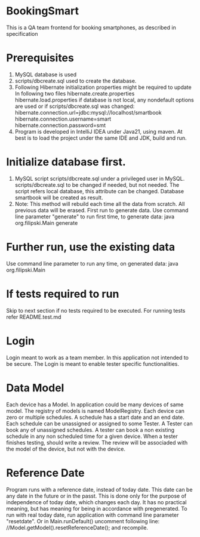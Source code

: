 # BookingSmart
This is a QA team frontend for booking smartphones, as described in specification

# Prerequisites
1. MySQL database is used
2. scripts/dbcreate.sql used to create the database.
3. Following Hibernate initialization properties might be required to update
     In following two files
        hibernate.create.properties
        hibernate.load.properties
     if database is not local, any nondefault options are used or if scripts/dbcreate.sql was changed:
        hibernate.connection.url=jdbc:mysql://localhost/smartbook
        hibernate.connection.username=smart
        hibernate.connection.password=smt
4.  Program is developed in IntelliJ IDEA under Java21, using maven.
       At best is to load the project under the same IDE and JDK, build and run.

# Initialize database first.
1. MySQL script scripts/dbcreate.sql under a privileged user in MySQL.
     scripts/dbcreate.sql to be changed if needed, but not needed.
     The script refers local database, this attribute can be changed.
     Database smartbook will be created as result.
2. Note: This method will rebuild each time all the data from scratch. All previous data will be erased.
   First run to generate data. Use command line parameter "generate" to run first time, to generate data:
       java org.filipski.Main generate
# Further run, use the existing data
Use command line parameter to run any time, on generated data:
       java org.filipski.Main

# If tests required to run
Skip to next section if no tests required to be executed.
For running tests refer README.test.md


# Login
Login meant to work as a team member. In this application not intended to be secure.
The Login is meant to enable tester specific functionalities.


# Data Model
Each device has a Model. In application could be many devices of same model. The registry of models is named ModelRegistry.
Each device can zero or multiple schedules. A schedule has a start date and an end date.
Each schedule can be unassigned or assigned to some Tester. A Tester can book any of unassigned schedules.
A tester can book a non existing schedule in any non scheduled time for a given device.
When a tester finishes testing, should write a review. The review will be associaded with the model of the device, but not with the device.

# Reference Date
Program runs with a reference date, instead of today date. This date can be any date in the future or in the passt.
This is done only for the purpose of independence of today date, which changes each day.
It has no practical meaning, but has meaning for being in accordance with pregenerated. 
To run with real today date, run application with command line parameter "resetdate".
   Or in Main.runDefault() uncomment following line: //Model.getModel().resetReferenceDate();
                                      and recompile.
